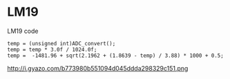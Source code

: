 # LM19
LM19 code


	temp = (unsigned int)ADC_convert();
	temp = temp * 3.0f / 1024.0f;
	temp =  -1481.96 + sqrt(2.1962 + (1.8639 - temp) / 3.88) * 1000 + 0.5;
http://i.gyazo.com/b773980b551094d045ddda298329c151.png
